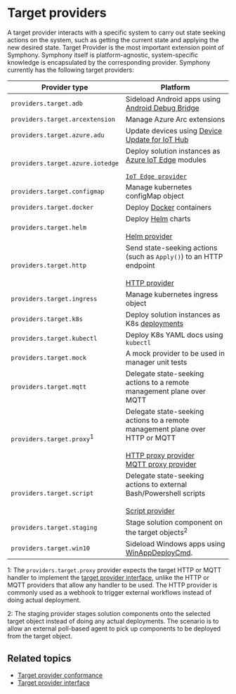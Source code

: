 # Target providers

A target provider interacts with a specific system to carry out state seeking actions on the system, such as getting the current state and applying the new desired state. Target Provider is the most important extension point of Symphony. Symphony itself is platform-agnostic, system-specific knowledge is encapsulated by the corresponding provider. Symphony currently has the following target providers:

| Provider type | Platform |
|--------|--------|
| `providers.target.adb` | Sideload Android apps using [Android Debug Bridge](https://developer.android.com/tools/adb) |
|`providers.target.arcextension` | Manage Azure Arc extensions |
| `providers.target.azure.adu` | Update devices using [Device Update for IoT Hub](https://learn.microsoft.com/azure/iot-hub-device-update/) |
| `providers.target.azure.iotedge` | Deploy solution instances as [Azure IoT Edge](https://learn.microsoft.com/azure/iot-edge/?view=iotedge-1.4) modules<br><br>[`IoT Edge provider`](./iot_provider.md) |
| `providers.target.configmap`| Manage kubernetes configMap object |
| `providers.target.docker`| Deploy [Docker](https://www.docker.com/) containers |
| `providers.target.helm`| Deploy [Helm](https://helm.sh/) charts<br><br>[Helm provider](./helm_provider.md) |
| `providers.target.http`| Send state-seeking actions (such as `Apply()`) to an HTTP endpoint<br><br>[HTTP provider](./http_provider.md) |
| `providers.target.ingress`| Manage kubernetes ingress object |
| `providers.target.k8s` | Deploy solution instances as K8s [deployments](https://kubernetes.io/docs/concepts/workloads/controllers/deployment/) |
| `providers.target.kubectl`| Deploy K8s YAML docs using `kubectl` |
| `providers.target.mock`| A mock provider to be used in manager unit tests |
| `providers.target.mqtt`| Delegate state-seeking actions to a remote management plane over MQTT |
| `providers.target.proxy`<sup>1</sup>| Delegate state-seeking actions to a remote management plane over HTTP or MQTT<br><br>[HTTP proxy provider](../http_proxy_provider.md)<br>[MQTT proxy provider](../mqtt_proxy_provider.md) |
| `providers.target.script`| Delegate state-seeking actions to external Bash/Powershell scripts<br><br>[Script provider](./script_provider.md) |
| `providers.target.staging`| Stage solution component on the target objects<sup>2</sup>|
| `providers.target.win10`| Sideload Windows apps using [WinAppDeployCmd](https://learn.microsoft.com/windows/uwp/packaging/install-universal-windows-apps-with-the-winappdeploycmd-tool). |

1: The `providers.target.proxy` provider expects the target HTTP or MQTT handler to implement the [target provider interface](./provider_interface.md), unlike the HTTP or MQTT providers that allow any handler to be used. The HTTP provider is commonly used as a webhook to trigger external workflows <!--(such as [human approval](../scenarios/human-approval.md))--> instead of doing actual deployment.

2: The staging provider stages solution components onto the selected target object instead of doing any actual deployments. The scenario is to allow an external poll-based agent to pick up components to be deployed from the target object.

## Related topics

* [Target provider conformance](conformance.md)
* [Target provider interface](./provider_interface.md)
